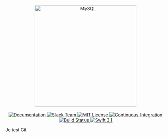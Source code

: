 <p align="center">
    <img src="https://cloud.githubusercontent.com/assets/1342803/24797159/52fb0d88-1b90-11e7-85a5-359fff0496a4.png" width="320" alt="MySQL">
    <br>
    <br>
    <a href="http://beta.docs.vapor.codes/getting-started/hello-world/">
        <img src="http://img.shields.io/badge/read_the-docs-92A8D1.svg" alt="Documentation">
    </a>
    <a href="http://vapor.team">
        <img src="http://vapor.team/badge.svg" alt="Slack Team">
    </a>
    <a href="LICENSE">
        <img src="http://img.shields.io/badge/license-MIT-brightgreen.svg" alt="MIT License">
    </a>
    <a href="https://circleci.com/gh/vapor/mysql">
        <img src="https://circleci.com/gh/vapor/mysql.svg?style=shield" alt="Continuous Integration">
    </a>
    <a href="https://travis-ci.org/vapor/api-template">
    	<img src="https://travis-ci.org/vapor/api-template.svg?branch=master" alt="Build Status">
    </a>
    <a href="https://swift.org">
        <img src="http://img.shields.io/badge/swift-3.1-brightgreen.svg" alt="Swift 3.1">
    </a>
</center>
<div>Je test Git</div>



